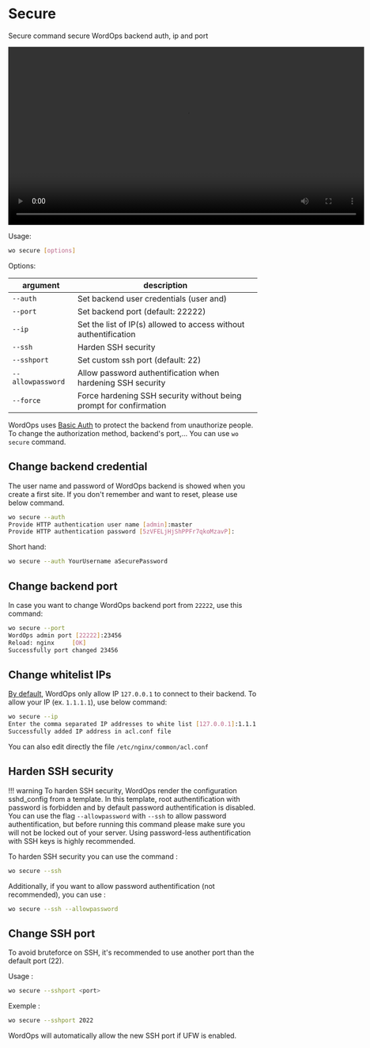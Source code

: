 # Secure

Secure command secure WordOps backend auth, ip and port

<video align="center" src="/images/wo-secure.webm" width="720" autoplay loop>
</video>

Usage:

```bash
wo secure [options]
```

Options:

| argument          | description                                                        |
| ----------------- | ------------------------------------------------------------------ |
| `--auth`          | Set backend user credentials (user and)                            |
| `--port`          | Set backend port (default: 22222)                                  |
| `--ip`            | Set the list of IP(s) allowed to access without authentification   |
| `--ssh`           | Harden SSH security                                                |
| `--sshport`       | Set custom ssh port (default: 22)                                  |
| `--allowpassword` | Allow password authentification when hardening SSH security        |
| `--force`         | Force hardening SSH security without being prompt for confirmation |

WordOps uses [Basic Auth](https://docs.nginx.com/nginx/admin-guide/security-controls/configuring-http-basic-authentication/) to protect the backend from unauthorize people. To change the authorization method, backend's port,... You can use `wo secure` command.

## Change backend credential

The user name and password of WordOps backend is showed when you create a first site. If you don't remember and want to reset, please use below command.

```bash
wo secure --auth
Provide HTTP authentication user name [admin]:master
Provide HTTP authentication password [5zVFELjHjShPPFr7qkoMzavP]:
```

Short hand:

```bash
wo secure --auth YourUsername aSecurePassword
```

## Change backend port

In case you want to change WordOps backend port from `22222`, use this command:

```bash
wo secure --port
WordOps admin port [22222]:23456
Reload: nginx     [OK]
Successfully port changed 23456
```

## Change whitelist IPs

[By default](https://github.com/WordOps/WordOps/blob/master/wo/cli/templates/acl.mustache), WordOps only allow IP `127.0.0.1` to connect to their backend. To allow your IP (ex. `1.1.1.1`), use below command:

```bash
wo secure --ip
Enter the comma separated IP addresses to white list [127.0.0.1]:1.1.1.1
Successfully added IP address in acl.conf file
```

You can also edit directly the file `/etc/nginx/common/acl.conf`

## Harden SSH security

!!! warning
    To harden SSH security, WordOps render the configuration sshd_config from a template. In this template, root authentification with password is forbidden and by default password authentification is disabled. You can use the flag `--allowpassword` with `--ssh` to allow password authentification, but before running this command please make sure you will not be locked out of your server. Using password-less authentification with SSH keys is highly recommended.

To harden SSH security you can use the command :

```bash
wo secure --ssh
```

Additionally, if you want to allow password authentification (not recommended), you can use :

```bash
wo secure --ssh --allowpassword
```

## Change SSH port

To avoid bruteforce on SSH, it's recommended to use another port than the default port (22).

Usage :

```bash
wo secure --sshport <port>
```

Exemple :

```bash
wo secure --sshport 2022
```

WordOps will automatically allow the new SSH port if UFW is enabled.

